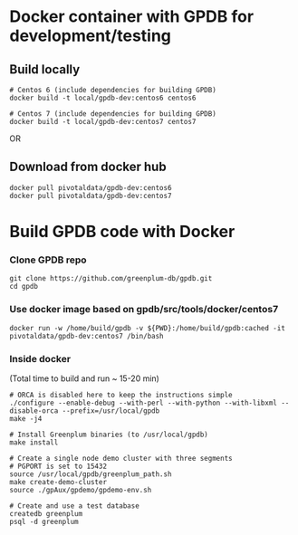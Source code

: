 # Docker container with GPDB for development/testing


## Build locally
```
# Centos 6 (include dependencies for building GPDB)
docker build -t local/gpdb-dev:centos6 centos6

# Centos 7 (include dependencies for building GPDB)
docker build -t local/gpdb-dev:centos7 centos7
```

OR
## Download from docker hub
```
docker pull pivotaldata/gpdb-dev:centos6
docker pull pivotaldata/gpdb-dev:centos7
```

# Build GPDB code with Docker

### Clone GPDB repo
```
git clone https://github.com/greenplum-db/gpdb.git
cd gpdb
```
### Use docker image based on gpdb/src/tools/docker/centos7
```
docker run -w /home/build/gpdb -v ${PWD}:/home/build/gpdb:cached -it pivotaldata/gpdb-dev:centos7 /bin/bash
```

### Inside docker
(Total time to build and run ~ 15-20 min)
```
# ORCA is disabled here to keep the instructions simple
./configure --enable-debug --with-perl --with-python --with-libxml --disable-orca --prefix=/usr/local/gpdb
make -j4

# Install Greenplum binaries (to /usr/local/gpdb)
make install

# Create a single node demo cluster with three segments
# PGPORT is set to 15432
source /usr/local/gpdb/greenplum_path.sh
make create-demo-cluster
source ./gpAux/gpdemo/gpdemo-env.sh

# Create and use a test database
createdb greenplum
psql -d greenplum
```

